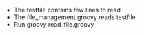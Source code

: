 * The testfile contains few lines to read
* The file_management.groovy  reads testfile. 
* Run groovy  read_file.groovy
